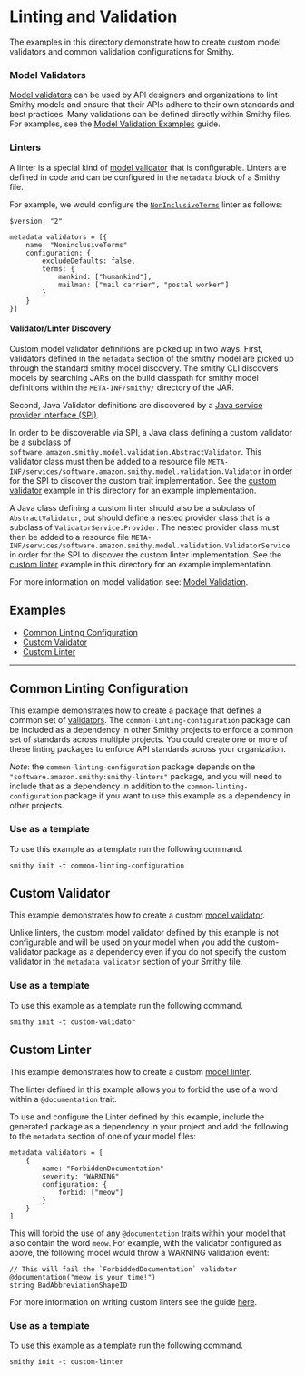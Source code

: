 # Linting and Validation
The examples in this directory demonstrate how to create custom model validators and common validation configurations
for Smithy.

### Model Validators
[Model validators](https://smithy.io/2.0/spec/model-validation.html#validation) can be used by API designers and organizations 
to lint Smithy models and ensure that their APIs adhere to their own standards and best practices. Many validations can be defined directly within Smithy files. 
For examples, see the [Model Validation Examples](https://smithy.io/2.0/guides/model-validation-examples.html) guide.

### Linters
A linter is a special kind of [model validator](https://smithy.io/2.0/spec/model-validation.html#validation) that is configurable.
Linters are defined in code and can be configured in the `metadata` block of a Smithy file.

For example, we would configure the [`NonInclusiveTerms`](https://smithy.io/2.0/guides/model-linters.html?highlight=linter#noninclusiveterms) linter as follows:

```smithy
$version: "2"

metadata validators = [{
    name: "NoninclusiveTerms"
    configuration: {
        excludeDefaults: false,
        terms: {
            mankind: ["humankind"],
            mailman: ["mail carrier", "postal worker"]
        }
    }
}]
```

#### Validator/Linter Discovery
Custom model validator definitions are picked up in two ways. First, validators defined in the `metadata` section of the smithy model are picked up through the standard
smithy model discovery. The smithy CLI discovers models by searching JARs on the build classpath for smithy model definitions
within the `META-INF/smithy/` directory of the JAR.

Second, Java Validator definitions are discovered by a [Java service provider interface (SPI)](https://docs.oracle.com/javase/tutorial/sound/SPI-intro.html).

In order to be discoverable via SPI, a Java class defining a custom validator be a subclass of `software.amazon.smithy.model.validation.AbstractValidator`.
This validator class must then be added to a resource file `META-INF/services/software.amazon.smithy.model.validation.Validator` in order for the SPI to
discover the custom trait implementation. See the [custom validator](#custom-validator) example in this directory for an example implementation.

A Java class defining a custom linter should also be a subclass of `AbstractValidator`, but should define a nested provider class that is a subclass of `ValidatorService.Provider`.
The nested provider class must then be added to a resource file `META-INF/services/software.amazon.smithy.model.validation.ValidatorService` in order for the SPI to
discover the custom linter implementation. See the [custom linter](#custom-linter) example in this directory for an example implementation.

For more information on model validation see: [Model Validation](https://smithy.io/2.0/spec/model-validation.html#validation).


## Examples
- [Common Linting Configuration](#common-linting-configuration)
- [Custom Validator](#custom-validator)
- [Custom Linter ](#custom-linter)

---
## Common Linting Configuration
This example demonstrates how to create a package that defines a common set of [validators](https://smithy.io/2.0/spec/model-validation.html).
The `common-linting-configuration` package can be included as a dependency in other Smithy projects to enforce a common set
of standards across multiple projects. You could create one or more of these linting packages to enforce API standards
across your organization.

*Note*: the `common-linting-configuration` package depends on the `"software.amazon.smithy:smithy-linters"` package,
and you will need to include that as a dependency in addition to the `common-linting-configuration` package if you want
to use this example as a dependency in other projects.

### Use as a template
To use this example as a template run the following command.

```
smithy init -t common-linting-configuration
```

## Custom Validator
This example demonstrates how to create a custom [model validator](https://smithy.io/2.0/spec/model-validation.html#validation).

Unlike linters, the custom model validator defined by this example is not configurable and
will be used on your model when you add the custom-validator package as a dependency even if you
do not specify the custom validator in the `metadata validator` section of your Smithy file.


### Use as a template
To use this example as a template run the following command.

```
smithy init -t custom-validator
```

## Custom Linter
This example demonstrates how to create a custom [model linter](https://smithy.io/2.0/guides/model-linters.html).

The linter defined in this example allows you to forbid the use of a word within a
`@documentation` trait.

To use and configure the Linter defined by this example, include the generated package as a dependency in 
your project and add the following to the `metadata` section of one of your model files:

```
metadata validators = [
    {
        name: "ForbiddenDocumentation"
        severity: "WARNING"
        configuration: {
            forbid: ["meow"]
        }
    }
]
```

This will forbid the use of any `@documentation` traits within your model that also contain the word `meow`. 
For example, with the validator configured as above, the following model would throw a WARNING validation event: 

```
// This will fail the `ForbiddedDocumentation` validator
@documentation("meow is your time!")
string BadAbbreviationShapeID
```

For more information on writing custom linters see the guide [here](https://smithy.io/2.0/guides/model-linters.html?highlight=linter#writing-custom-linters).


### Use as a template
To use this example as a template run the following command.

```
smithy init -t custom-linter
```
